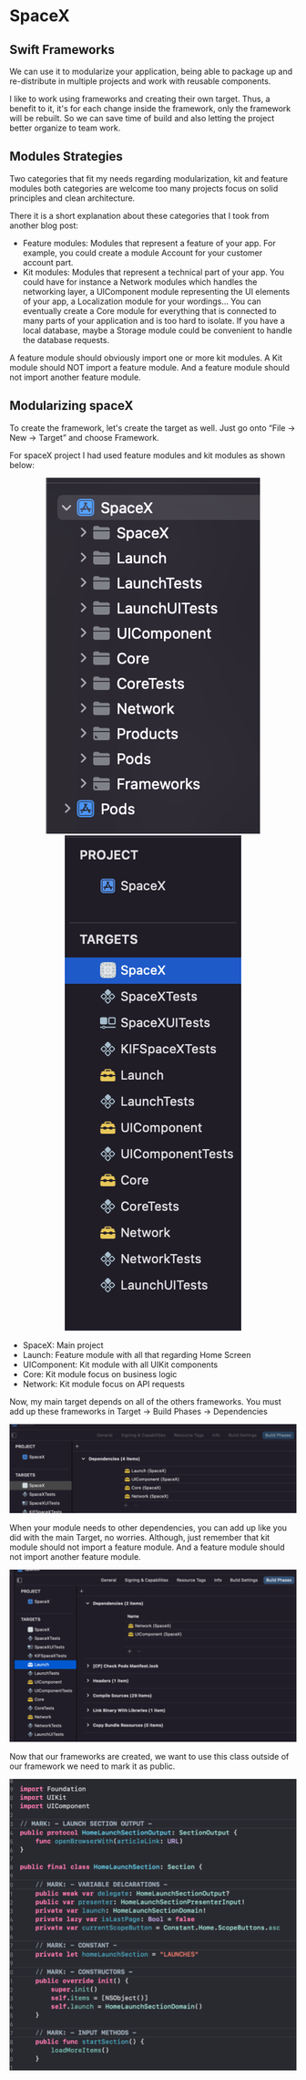 # SpaceX
## Swift Frameworks

We can use it to modularize your application, being able to package up and re-distribute in multiple projects and work with reusable components.

I like to work using frameworks and creating their own target. Thus, a benefit to it, it's for each change inside the framework, only the framework will be rebuilt. So we can save time of build and also letting the project better organize to team work.

## Modules Strategies

Two categories that fit my needs regarding modularization, kit and feature modules both categories are welcome too many projects focus on solid principles and clean architecture.

There it is a short explanation about these categories that I took from another blog post:

- Feature modules: Modules that represent a feature of your app. For example, you could create a module Account for your customer account part.
- Kit modules: Modules that represent a technical part of your app. You could have for instance a Network modules which handles the networking layer, a UIComponent module representing the UI elements of your app, a Localization module for your wordings… You can eventually create a Core module for everything that is connected to many parts of your application and is too hard to isolate. 
If you have a local database, maybe a Storage module could be convenient to handle the database requests.

A feature module should obviously import one or more kit modules. A Kit module should NOT import a feature module. And a feature module should not import another feature module.

## Modularizing spaceX

To create the framework, let's create the target as well. Just go onto “File -> New -> Target” and choose Framework. 

For spaceX project I had used feature modules and kit modules as shown below:


<div align="center">
<img src="https://github.com/Hugo-Coutinho/Modular-SpaceX/blob/master/ReadmeFiles/01.png?raw=true"/>
<img src="https://github.com/Hugo-Coutinho/Modular-SpaceX/blob/master/ReadmeFiles/02.png?raw=true"/>
</div>


- SpaceX: Main project
- Launch: Feature module with all that regarding Home Screen 
- UIComponent: Kit module with all UIKit components 
- Core: Kit module focus on business logic
- Network: Kit module focus on API requests

Now, my main target depends on all of the others frameworks. You must add up these frameworks in Target -> Build Phases -> Dependencies


<div align="center">
<img src="https://github.com/Hugo-Coutinho/Modular-SpaceX/blob/master/ReadmeFiles/03.png?raw=true"/>
</div>


When your module needs to other dependencies, you can add up like you did with the main Target, no worries. Although, just remember that kit module should not import a feature module. And a feature module should not import another feature module.


<div align="center">
<img src="https://github.com/Hugo-Coutinho/Modular-SpaceX/blob/master/ReadmeFiles/04.png?raw=true"/>
</div>


Now that our frameworks are created, we want to use this class outside of our framework we need to mark it as public.


<div align="center">
<img src="https://github.com/Hugo-Coutinho/Modular-SpaceX/blob/master/ReadmeFiles/05.png?raw=true"/>
</div>
